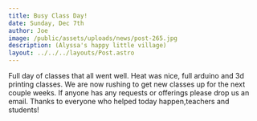 ```yaml
---
title: Busy Class Day!
date: Sunday, Dec 7th
author: Joe
image: /public/assets/uploads/news/post-265.jpg
description: (Alyssa's happy little village)
layout: ../../../layouts/Post.astro
---
```


Full day of classes that all went well.  Heat was nice, full arduino and 3d printing classes. We are now rushing to get new classes up for the next couple weeks. If anyone has any requests or offerings please drop us an email.  Thanks to everyone who helped today happen,teachers and students!
